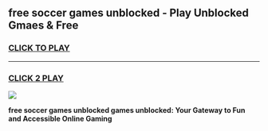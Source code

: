 
## free soccer games unblocked - Play Unblocked Gmaes & Free
<h3>
<a href="https://premium.freeplayer.one?title=free_soccer_games_unblocked&ref=19F">CLICK TO PLAY</a></h3>
<hr>

<h3>
<a href="https://premium.freeplayer.one?title=free_soccer_games_unblocked&ref=19F">CLICK 2 PLAY</a>
  
</h3>

<a href="https://premium.freeplayer.one?title=free_soccer_games_unblocked&ref=19F/"><img src="https://clearcache.store/games.png"></a>


**free soccer games unblocked games unblocked: Your Gateway to Fun and Accessible Online Gaming**
